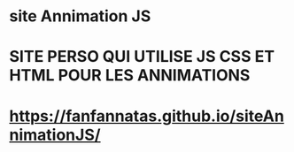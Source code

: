 #
# site Annimation JS
#
# SITE PERSO QUI UTILISE JS CSS ET HTML POUR LES ANNIMATIONS 
# https://fanfannatas.github.io/siteAnnimationJS/
